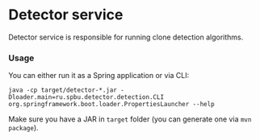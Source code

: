 # Detector service

Detector service is responsible for running clone detection algorithms.

### Usage

You can either run it as a Spring application or via CLI:

```shell
java -cp target/detector-*.jar -Dloader.main=ru.spbu.detector.detection.CLI org.springframework.boot.loader.PropertiesLauncher --help
```

Make sure you have a JAR in `target` folder (you can generate one via `mvn package`).
